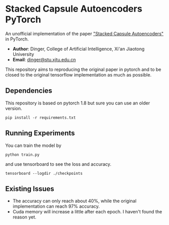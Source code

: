 # Stacked Capsule Autoencoders PyTorch
An unofficial implementation of the paper ["Stacked Capsule Autoencoders"](https://arxiv.org/abs/1906.06818) in PyTorch.

  * **Author**: Dinger, College of Artificial Intelligence, Xi'an Jiaotong University
  * **Email**: dinger@stu.xjtu.edu.cn

This repository aims to reproducing the original paper in pytorch and to be closed to the original tensorflow implementation as much as possible.

## Dependencies

This repository is based on pytorch 1.8 but sure you can use an older version.

    pip install -r requirements.txt

## Running Experiments

You can train the model by

    python train.py

and use tensorboard to see the loss and accuracy.

    tensorboard --logdir ./checkpoints

## Existing Issues

- The accuracy can only reach about 40%, while the original implementation can reach 97% accuracy.
- Cuda memory will increase a little after each epoch. I haven't found the reason yet.
